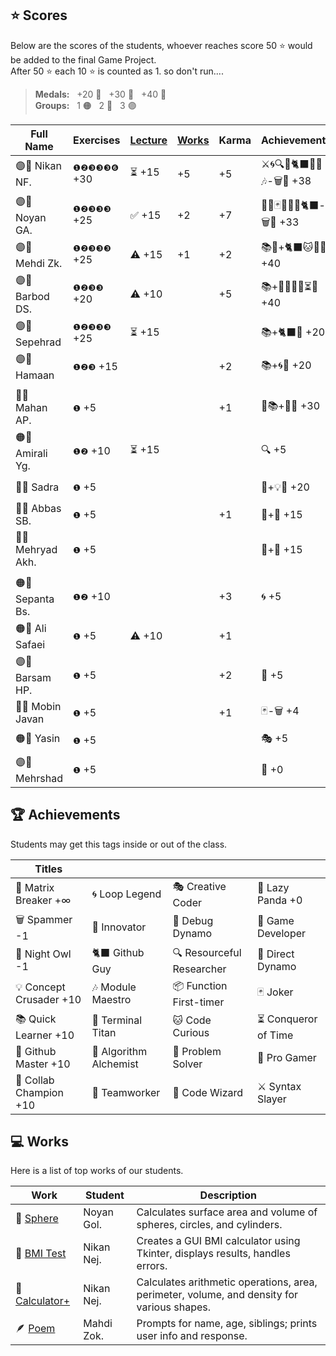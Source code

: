 ## ⭐ Scores

Below are the scores of the students, whoever reaches score 50 ⭐ would be added to the final Game Project.  
After 50 ⭐ each 10 ⭐ is counted as 1. so don't run....

> **Medals:** &nbsp; +20 🥉 &nbsp; +30 🥈 &nbsp; +40 🥇  
> **Groups:** &nbsp; 1 🟠 &nbsp; 2 🔵 &nbsp; 3 🟣

| Full Name         | Exercises    | [Lecture](/RESEARCH.md) | [Works](/works/) | Karma | Achievements              | Total                      |
| ----------------- | ------------ | ----------------------- | ---------------- | ----- | ------------------------- | -------------------------- |
| 🟣👾 Nikan NF.    | `❶❷❸❸❸❻` +30 | ⏳ +15                  | +5               | +5    | ⚔️🌀🔍🎯🐈‍⬛🔮🏀🎶-🗑️🦉 +38 | $${\color{lightgreen}54}$$ |
| 🟣👾 Noyan GA.    | `❶❷❸❸❸` +25  | ✅ +15                  | +2               | +7    | 🚀🔮🃏👥🏀🌀🐈‍⬛-🗑️🦉 +33   | $${\color{lightgreen}53}$$ |
| 🟣👾 Mehdi Zk.    | `❶❷❸❸❸` +25  | ⚠️ +15                  | +1               | +2    | 📚🐙+🐈‍⬛🐱🔮🏀 +40         | $${\color{lightgreen}53}$$ |
| 🟣👾 Barbod DS.   | `❶❷❸❸` +20   | ⚠️ +10                  |                  | +5    | 📚+🏀💡🌀👥⏳🐛 +40       | $${\color{lightgreen}52}$$ |
| 🟣👾 Sepehrad     | `❶❷❸❸❸` +25  | ⏳ +15                  |                  |       | 📚+🐈‍⬛🏀 +20               | $${\color{lightgreen}51}$$ |
| 🟣🥇 Hamaan       | `❶❷❸` +15    |                         |                  | +2    | 📚+🌀🏀 +20               | $${\color{lightgreen}40}$$ |
|                   |              |                         |                  |       |                           |                            |
| 🔵🥈 Mahan AP.    | `❶` +5       |                         |                  | +1    | 🤝📚+🧩🏀 +30             | $${\color{lightgreen}36}$$ |
| 🟠🥈 Amirali Yg.  | `❶❷` +10     | ⏳ +15                  |                  |       | 🔍 +5                     | $${\color{lightgreen}30}$$ |
| 🔵🥉 Sadra        | `❶` +5       |                         |                  |       | 🤝+💡🏀 +20               | $${\color{lightgreen}25}$$ |
| 🔵🥔 Abbas SB.    | `❶` +5       |                         |                  | +1    | 🤝+🧩 +15                 | $${\color{lightgreen}21}$$ |
| 🔵🥔 Mehryad Akh. | `❶` +5       |                         |                  |       | 🤝+🏀 +15                 | $${\color{lightgreen}20}$$ |
|                   |              |                         |                  |       |                           |                            |
| 🟠🥔 Sepanta Bs.  | `❶❷` +10     |                         |                  | +3    | 🌀 +5                     | $${\color{lightgreen}18}$$ |
| 🟠🥔 Ali Safaei   | `❶` +5       | ⚠️ +10                  |                  | +1    |                           | $${\color{lightgreen}16}$$ |
| 🟣🥔 Barsam HP.   | `❶` +5       |                         |                  | +2    | 🏀 +5                     | $${\color{lightgreen}12}$$ |
| 🔵🥝 Mobin Javan  | `❶` +5       |                         |                  | +1    | 🃏-🗑️ +4                  | $${\color{lightgreen}10}$$ |
| 🟠🥔 Yasin        | `❶` +5       |                         |                  |       | 🎭 +5                     | $${\color{lightgreen}10}$$ |
| 🟣🥔 Mehrshad     | `❶` +5       |                         |                  |       | 🐼 +0                     | $${\color{lightgreen}5}$$  |

## 🏆 Achievements

Students may get this tags inside or out of the class.

| Titles                  |                        |                           |                      |
| ----------------------- | ---------------------- | ------------------------- | -------------------- |
| 💊 Matrix Breaker +∞    | 🌀 Loop Legend         | 🎭 Creative Coder         | 🐼 Lazy Panda +0     |
| 🗑️ Spammer -1           | 🚀 Innovator           | 🐛 Debug Dynamo           | 👾 Game Developer    |
| 🦉 Night Owl -1         | 🐈‍⬛ Github Guy          | 🔍 Resourceful Researcher | 🎯 Direct Dynamo     |
| 💡 Concept Crusader +10 | 🎶 Module Maestro      | 📦 Function First-timer   | 🃏 Joker             |
| 📚 Quick Learner +10    | 🔱 Terminal Titan      | 🐱 Code Curious           | ⏳ Conqueror of Time |
| 🐙 Github Master +10    | 🧪 Algorithm Alchemist | 🧩 Problem Solver         | 🏀 Pro Gamer         |
| 🤝 Collab Champion +10  | 👥 Teamworker          | 🔮 Code Wizard            | ⚔️ Syntax Slayer     |

## 💻 Works

Here is a list of top works of our students.

| Work                                        | Student    | Description                                                                                |
| ------------------------------------------- | ---------- | ------------------------------------------------------------------------------------------ |
| 🔮 [Sphere](/works/noyan_sphere.py)         | Noyan Gol. | Calculates surface area and volume of spheres, circles, and cylinders.                     |
| 💪 [BMI Test](/works/nikan_bmi_gui.py)      | Nikan Nej. | Creates a GUI BMI calculator using Tkinter, displays results, handles errors.              |
| 🧮 [Calculator+](/works/nikan_calc_plus.py) | Nikan Nej. | Calculates arithmetic operations, area, perimeter, volume, and density for various shapes. |
| 🪶 [Poem](/works/mahdi_family.py)           | Mahdi Zok. | Prompts for name, age, siblings; prints user info and response.                            |

